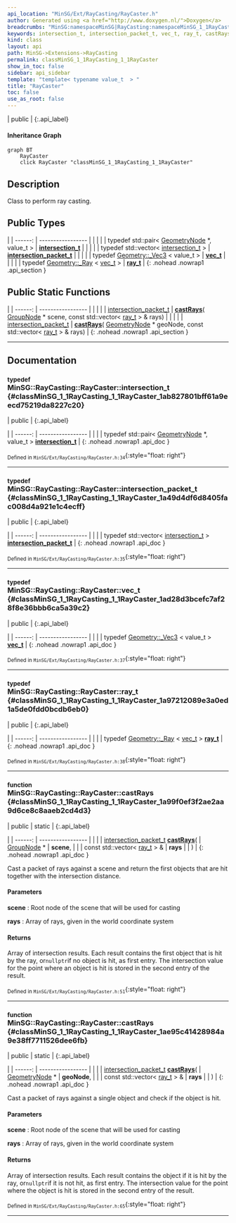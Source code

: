 ```yaml
---
api_location: "MinSG/Ext/RayCasting/RayCaster.h"
author: Generated using <a href="http://www.doxygen.nl/">Doxygen</a>
breadcrumbs: "MinSG:namespaceMinSG|RayCasting:namespaceMinSG_1_1RayCasting"
keywords: intersection_t, intersection_packet_t, vec_t, ray_t, castRays, castRays
kind: class
layout: api
path: MinSG->Extensions->RayCasting
permalink: classMinSG_1_1RayCasting_1_1RayCaster
show_in_toc: false
sidebar: api_sidebar
template: "template< typename value_t  > "
title: "RayCaster"
toc: false
use_as_root: false
---
```


| public |
{:.api_label}

#### Inheritance Graph

```mermaid
graph BT
	RayCaster
	click RayCaster "classMinSG_1_1RayCasting_1_1RayCaster"
```

## Description

Class to perform ray casting.



## Public Types

|
| ------: | ----------------- |
|  | |
| typedef std::pair< [GeometryNode](classMinSG_1_1GeometryNode) *, value_t > | **[intersection_t](#classMinSG_1_1RayCasting_1_1RayCaster_1ab827801bff61a9eecd75219da8227c20)**  |
|  | |
| typedef std::vector< [intersection_t](classMinSG_1_1RayCasting_1_1RayCaster#classMinSG_1_1RayCasting_1_1RayCaster_1ab827801bff61a9eecd75219da8227c20) > | **[intersection_packet_t](#classMinSG_1_1RayCasting_1_1RayCaster_1a49d4df6d8405fac008d4a921e1c4ecff)**  |
|  | |
| typedef [Geometry::_Vec3](classGeometry_1_1%5F%5FVec3) < value_t > | **[vec_t](#classMinSG_1_1RayCasting_1_1RayCaster_1ad28d3bcefc7af28f8e36bbb6ca5a39c2)**  |
|  | |
| typedef [Geometry::_Ray](classGeometry_1_1%5F%5FRay) < [vec_t](classMinSG_1_1RayCasting_1_1RayCaster#classMinSG_1_1RayCasting_1_1RayCaster_1ad28d3bcefc7af28f8e36bbb6ca5a39c2) > | **[ray_t](#classMinSG_1_1RayCasting_1_1RayCaster_1a97212089e3a0ed1a5de0fdd0bcdb6eb0)**  |
{: .nohead .nowrap1 .api_section }


## Public Static Functions

|
| ------: | ----------------- |
|  | |
| [intersection_packet_t](classMinSG_1_1RayCasting_1_1RayCaster#classMinSG_1_1RayCasting_1_1RayCaster_1a49d4df6d8405fac008d4a921e1c4ecff) | **[castRays](#classMinSG_1_1RayCasting_1_1RayCaster_1a99f0ef3f2ae2aa9d6ce8c8aaeb2cd4d3)**( [GroupNode](classMinSG_1_1GroupNode) * scene, const std::vector< [ray_t](classMinSG_1_1RayCasting_1_1RayCaster#classMinSG_1_1RayCasting_1_1RayCaster_1a97212089e3a0ed1a5de0fdd0bcdb6eb0) > & rays) |
|  | |
| [intersection_packet_t](classMinSG_1_1RayCasting_1_1RayCaster#classMinSG_1_1RayCasting_1_1RayCaster_1a49d4df6d8405fac008d4a921e1c4ecff) | **[castRays](#classMinSG_1_1RayCasting_1_1RayCaster_1ae95c41428984a9e38ff7711526dee6fb)**( [GeometryNode](classMinSG_1_1GeometryNode) * geoNode, const std::vector< [ray_t](classMinSG_1_1RayCasting_1_1RayCaster#classMinSG_1_1RayCasting_1_1RayCaster_1a97212089e3a0ed1a5de0fdd0bcdb6eb0) > & rays) |
{: .nohead .nowrap1 .api_section }


-------------------------------------------------------------------

## Documentation

### <small>typedef</small><br/> MinSG::RayCasting::RayCaster::intersection_t {#classMinSG_1_1RayCasting_1_1RayCaster_1ab827801bff61a9eecd75219da8227c20}

| public |
{:.api_label}

|
| ------: | ----------------- |
|  |
| typedef std::pair< [GeometryNode](classMinSG_1_1GeometryNode) *, value_t > **[intersection_t](#classMinSG_1_1RayCasting_1_1RayCaster_1ab827801bff61a9eecd75219da8227c20)**  |
{: .nohead .nowrap1 .api_doc }





<sub>Defined in `MinSG/Ext/RayCasting/RayCaster.h:34`</sub>{:style="float: right"}

-------------------------------------------------------------------

### <small>typedef</small><br/> MinSG::RayCasting::RayCaster::intersection_packet_t {#classMinSG_1_1RayCasting_1_1RayCaster_1a49d4df6d8405fac008d4a921e1c4ecff}

| public |
{:.api_label}

|
| ------: | ----------------- |
|  |
| typedef std::vector< [intersection_t](classMinSG_1_1RayCasting_1_1RayCaster#classMinSG_1_1RayCasting_1_1RayCaster_1ab827801bff61a9eecd75219da8227c20) > **[intersection_packet_t](#classMinSG_1_1RayCasting_1_1RayCaster_1a49d4df6d8405fac008d4a921e1c4ecff)**  |
{: .nohead .nowrap1 .api_doc }





<sub>Defined in `MinSG/Ext/RayCasting/RayCaster.h:35`</sub>{:style="float: right"}

-------------------------------------------------------------------

### <small>typedef</small><br/> MinSG::RayCasting::RayCaster::vec_t {#classMinSG_1_1RayCasting_1_1RayCaster_1ad28d3bcefc7af28f8e36bbb6ca5a39c2}

| public |
{:.api_label}

|
| ------: | ----------------- |
|  |
| typedef [Geometry::_Vec3](classGeometry_1_1%5F%5FVec3) < value_t > **[vec_t](#classMinSG_1_1RayCasting_1_1RayCaster_1ad28d3bcefc7af28f8e36bbb6ca5a39c2)**  |
{: .nohead .nowrap1 .api_doc }





<sub>Defined in `MinSG/Ext/RayCasting/RayCaster.h:37`</sub>{:style="float: right"}

-------------------------------------------------------------------

### <small>typedef</small><br/> MinSG::RayCasting::RayCaster::ray_t {#classMinSG_1_1RayCasting_1_1RayCaster_1a97212089e3a0ed1a5de0fdd0bcdb6eb0}

| public |
{:.api_label}

|
| ------: | ----------------- |
|  |
| typedef [Geometry::_Ray](classGeometry_1_1%5F%5FRay) < [vec_t](classMinSG_1_1RayCasting_1_1RayCaster#classMinSG_1_1RayCasting_1_1RayCaster_1ad28d3bcefc7af28f8e36bbb6ca5a39c2) > **[ray_t](#classMinSG_1_1RayCasting_1_1RayCaster_1a97212089e3a0ed1a5de0fdd0bcdb6eb0)**  |
{: .nohead .nowrap1 .api_doc }





<sub>Defined in `MinSG/Ext/RayCasting/RayCaster.h:38`</sub>{:style="float: right"}

-------------------------------------------------------------------

### <small>function</small><br/> MinSG::RayCasting::RayCaster::castRays {#classMinSG_1_1RayCasting_1_1RayCaster_1a99f0ef3f2ae2aa9d6ce8c8aaeb2cd4d3}

| public | static |
{:.api_label}

|
| ------: | ----------------- |
|  |
| [intersection_packet_t](classMinSG_1_1RayCasting_1_1RayCaster#classMinSG_1_1RayCasting_1_1RayCaster_1a49d4df6d8405fac008d4a921e1c4ecff) **[castRays](#classMinSG_1_1RayCasting_1_1RayCaster_1a99f0ef3f2ae2aa9d6ce8c8aaeb2cd4d3)**( |  [GroupNode](classMinSG_1_1GroupNode) * | **scene**, |
| | const std::vector< [ray_t](classMinSG_1_1RayCasting_1_1RayCaster#classMinSG_1_1RayCasting_1_1RayCaster_1a97212089e3a0ed1a5de0fdd0bcdb6eb0) > & | **rays** |
|   ) |
{: .nohead .nowrap1 .api_doc }



Cast a packet of rays against a scene and return the first objects that are hit together with the intersection distance.


#### Parameters
**scene**
:  Root node of the scene that will be used for casting



**rays**
:  Array of rays, given in the world coordinate system




#### Returns
Array of intersection results. Each result contains the first object that is hit by the ray, or`nullptr`if no object is hit, as first entry. The intersection value for the point where an object is hit is stored in the second entry of the result.





<sub>Defined in `MinSG/Ext/RayCasting/RayCaster.h:51`</sub>{:style="float: right"}

-------------------------------------------------------------------

### <small>function</small><br/> MinSG::RayCasting::RayCaster::castRays {#classMinSG_1_1RayCasting_1_1RayCaster_1ae95c41428984a9e38ff7711526dee6fb}

| public | static |
{:.api_label}

|
| ------: | ----------------- |
|  |
| [intersection_packet_t](classMinSG_1_1RayCasting_1_1RayCaster#classMinSG_1_1RayCasting_1_1RayCaster_1a49d4df6d8405fac008d4a921e1c4ecff) **[castRays](#classMinSG_1_1RayCasting_1_1RayCaster_1ae95c41428984a9e38ff7711526dee6fb)**( |  [GeometryNode](classMinSG_1_1GeometryNode) * | **geoNode**, |
| | const std::vector< [ray_t](classMinSG_1_1RayCasting_1_1RayCaster#classMinSG_1_1RayCasting_1_1RayCaster_1a97212089e3a0ed1a5de0fdd0bcdb6eb0) > & | **rays** |
|   ) |
{: .nohead .nowrap1 .api_doc }



Cast a packet of rays against a single object and check if the object is hit.


#### Parameters
**scene**
:  Root node of the scene that will be used for casting



**rays**
:  Array of rays, given in the world coordinate system




#### Returns
Array of intersection results. Each result contains the object if it is hit by the ray, or`nullptr`if it is not hit, as first entry. The intersection value for the point where the object is hit is stored in the second entry of the result.





<sub>Defined in `MinSG/Ext/RayCasting/RayCaster.h:65`</sub>{:style="float: right"}

-------------------------------------------------------------------

